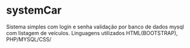 # systemCar
Sistema simples com login e senha validação por banco de dados mysql com listagem de veículos. Linguagens utilizados HTML(BOOTSTRAP), PHP/MYSQL/CSS/
